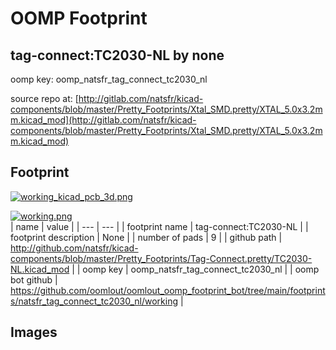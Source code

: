 # OOMP Footprint  
## tag-connect:TC2030-NL  by none  
  
oomp key: oomp_natsfr_tag_connect_tc2030_nl  
  
source repo at: [http://gitlab.com/natsfr/kicad-components/blob/master/Pretty_Footprints/Xtal_SMD.pretty/XTAL_5.0x3.2mm.kicad_mod](http://gitlab.com/natsfr/kicad-components/blob/master/Pretty_Footprints/Xtal_SMD.pretty/XTAL_5.0x3.2mm.kicad_mod)  
## Footprint  
  
[![working_kicad_pcb_3d.png](working_kicad_pcb_3d_600.png)](working_kicad_pcb_3d.png)  
  
[![working.png](working_600.png)](working.png)  
| name | value | 
| --- | --- | 
| footprint name | tag-connect:TC2030-NL | 
| footprint description | None | 
| number of pads | 9 | 
| github path | http://github.com/natsfr/kicad-components/blob/master/Pretty_Footprints/Tag-Connect.pretty/TC2030-NL.kicad_mod | 
| oomp key | oomp_natsfr_tag_connect_tc2030_nl | 
| oomp bot github | https://github.com/oomlout/oomlout_oomp_footprint_bot/tree/main/footprints/natsfr_tag_connect_tc2030_nl/working | 
## Images  
